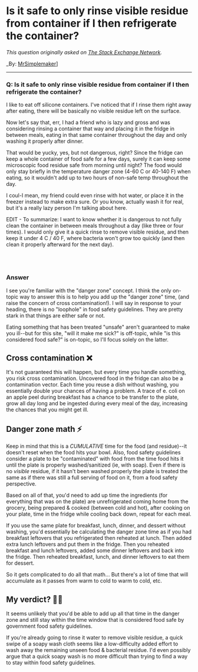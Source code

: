 ﻿# Is it safe to only rinse visible residue from container if I then refrigerate the container?

_This question originally asked on [The Stack Exchange Network](https://cooking.stackexchange.com/q/115130)._

_By: [MrSimplemaker](https://cooking.stackexchange.com/u/93266)]
<br><hr>
### Q: Is it safe to only rinse visible residue from container if I then refrigerate the container?
<p>I like to eat off silicone containers. I've noticed that if I rinse them right away after eating, there will be basically no visible residue left on the surface.</p>
<p>Now let's say that, err, I had a friend who is lazy and gross and was considering rinsing a container that way and placing it in the fridge in between meals, eating in that same container throughout the day and only washing it properly after dinner.</p>
<p>That would be yucky, yes, but not dangerous, right? Since the fridge can keep a whole container of food safe for a few days, surely it can keep some microscopic food residue safe from morning until night? The food would only stay briefly in the temperature danger zone (4-60 C or 40-140 F) when eating, so it wouldn't add up to two hours of non-safe temp throughout the day.</p>
<p>I coul-I mean, my friend could even rinse with hot water, or place it in the freezer instead to make extra sure. Or you know, actually wash it for real, but it's a really lazy person I'm talking about here.</p>
<p>EDIT - To summarize: I want to know whether it is dangerous to not fully clean the container in between meals throughout a day (like three or four times). I would only give it a quick rinse to remove visible residue, and then keep it under 4 C / 40 F, where bacteria won't grow too quickly (and then clean it properly afterward for the next day).</p>

<br><br>
### Answer 
<p>I see you're familiar with the &quot;danger zone&quot; concept. I think the only on-topic way to answer this is to help you add up the &quot;danger zone&quot; time, (and raise the concern of cross contamination!). I will say in response to your heading, there is no &quot;loophole&quot; in food safety guidelines. They are pretty stark in that things are either safe or not.</p>
<p>Eating something that has been treated &quot;unsafe&quot; aren't guaranteed to make you ill--but for this site, &quot;will it make me sick?&quot; is off-topic, while &quot;is this considered food safe?&quot; is on-topic, so I'll focus solely on the latter.</p>
<h2>Cross contamination ❌</h2>
<p>It's not guaranteed this will happen, but every time you handle something, you risk cross contamination. Uncovered food in the fridge can also be a contamination vector. Each time you reuse a dish without washing, you essentially double your chances of having a problem. A trace of e. coli on an apple peel during breakfast has a chance to be transfer to the plate, grow all day long and be ingested during every meal of the day, increasing the chances that you might get ill.</p>
<h2>Danger zone math ⚡</h2>
<p>Keep in mind that this is a <em>CUMULATIVE</em> time for the food (and residue)--it doesn't reset when the food hits your bowl. Also, food safety guidelines consider a plate to be &quot;contaminated&quot; with food from the time food hits it until the plate is properly washed/sanitized (ie, with soap). Even if there is no <em>visible</em> residue, if it hasn't been washed properly the plate is treated the same as if  there was still a full serving of food on it, from a food safety perspective.</p>
<p>Based on all of that, you'd need to add up time the ingredients (for everything that was on the plate) are unrefrigerated coming home from the grocery, being prepared &amp; cooked (between cold and hot), after cooking on your plate, time in the fridge while cooling back down, repeat for each meal.</p>
<p>If you use the same plate for breakfast, lunch, dinner, and dessert without washing, you'd essentially be calculating the danger zone time as if you had breakfast leftovers that you refrigerated then reheated at lunch. Then added extra lunch leftovers and put them in the fridge. Then you reheated breakfast and lunch leftovers, added some dinner leftovers and back into the fridge. Then reheated breakfast, lunch, and dinner leftovers to eat them for dessert.</p>
<p>So it gets complicated to do all that math... But there's a lot of time that will accumulate as it passes from warm to cold to warm to cold, etc.</p>
<h2>My verdict? 👨‍⚖️</h2>
<p>It seems unlikely that you'd be able to add up all that time in the danger zone and still stay within the time window that is considered food safe by government food safety guidelines.</p>
<p>If you're already going to rinse it water to remove visible residue,  a quick swipe of a soapy wash cloth seems like a low-difficulty added effort to wash away the remaining unseen food &amp; bacterial residue. I'd even possibly argue that a quick soapy wash is no more difficult than trying to find a way to stay within food safety guidelines.</p>

